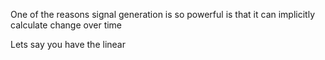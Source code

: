 One of the reasons signal generation is so powerful is that it can implicitly calculate change over time

Lets say you have the linear 
